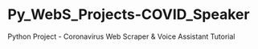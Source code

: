 # Py_WebS_Projects-COVID_Speaker
Python Project - Coronavirus Web Scraper &amp; Voice Assistant Tutorial

